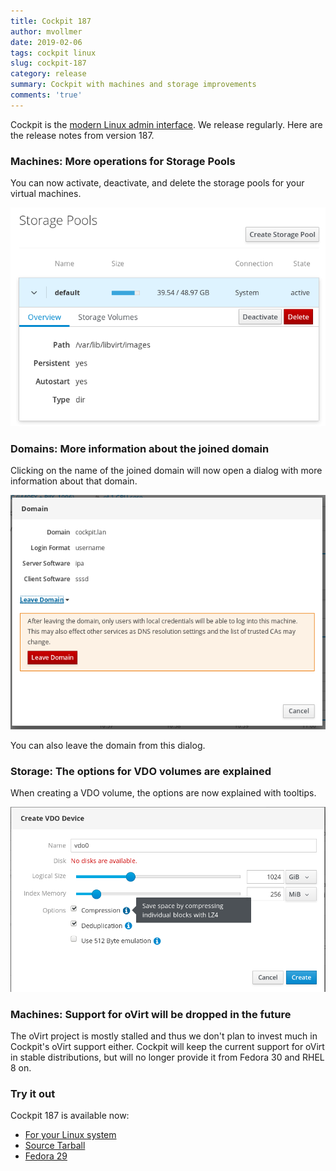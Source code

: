 ```yaml
---
title: Cockpit 187
author: mvollmer
date: 2019-02-06
tags: cockpit linux
slug: cockpit-187
category: release
summary: Cockpit with machines and storage improvements
comments: 'true'
---
```


Cockpit is the [modern Linux admin interface](https://cockpit-project.org/). We
release regularly.  Here are the release notes from version 187.

### Machines: More operations for Storage Pools

You can now activate, deactivate, and delete the storage pools for
your virtual machines.

![Storage pool operation](/images/storage-pools.png)

### Domains: More information about the joined domain

Clicking on the name of the joined domain will now open a dialog with
more information about that domain.

![Domain information](/images/domain-leave.png)

You can also leave the domain from this dialog.

### Storage: The options for VDO volumes are explained

When creating a VDO volume, the options are now explained with
tooltips.

![VDO options explained](/images/vdo-option-explainer.png)

### Machines: Support for oVirt will be dropped in the future

The oVirt project is mostly stalled and thus we don't plan to invest
much in Cockpit's oVirt support either.  Cockpit will keep the current
support for oVirt in stable distributions, but will no longer provide
it from Fedora 30 and RHEL 8 on.

### Try it out

Cockpit 187 is available now:

 * [For your Linux system](https://cockpit-project.org/running.html)
 * [Source Tarball](https://github.com/cockpit-project/cockpit/releases/tag/187)
 * [Fedora 29](https://bodhi.fedoraproject.org/updates/cockpit-187-1.fc29)
